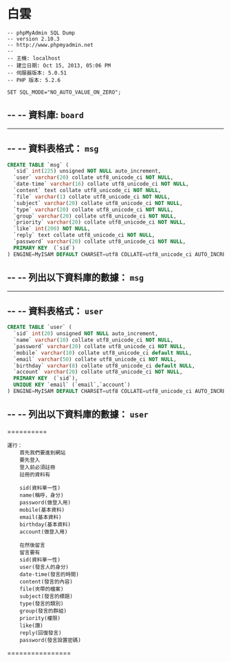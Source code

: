 白雲
==================
```
-- phpMyAdmin SQL Dump
-- version 2.10.3
-- http://www.phpmyadmin.net
-- 
-- 主機: localhost
-- 建立日期: Oct 15, 2013, 05:06 PM
-- 伺服器版本: 5.0.51
-- PHP 版本: 5.2.6

SET SQL_MODE="NO_AUTO_VALUE_ON_ZERO";
```
-- 
-- 資料庫: `board`
-- 

-- --------------------------------------------------------

-- 
-- 資料表格式： `msg`
-- 
```sql
CREATE TABLE `msg` (
  `sid` int(225) unsigned NOT NULL auto_increment,
  `user` varchar(20) collate utf8_unicode_ci NOT NULL,
  `date-time` varchar(16) collate utf8_unicode_ci NOT NULL,
  `content` text collate utf8_unicode_ci NOT NULL,
  `file` varchar(1) collate utf8_unicode_ci NOT NULL,
  `subject` varchar(20) collate utf8_unicode_ci NOT NULL,
  `type` varchar(20) collate utf8_unicode_ci NOT NULL,
  `group` varchar(20) collate utf8_unicode_ci NOT NULL,
  `priority` varchar(20) collate utf8_unicode_ci NOT NULL,
  `like` int(200) NOT NULL,
  `reply` text collate utf8_unicode_ci NOT NULL,
  `password` varchar(20) collate utf8_unicode_ci NOT NULL,
  PRIMARY KEY  (`sid`)
) ENGINE=MyISAM DEFAULT CHARSET=utf8 COLLATE=utf8_unicode_ci AUTO_INCREMENT=1 ;
```
-- 
-- 列出以下資料庫的數據： `msg`
-- 


-- --------------------------------------------------------

-- 
-- 資料表格式： `user`
-- 
```sql
CREATE TABLE `user` (
  `sid` int(20) unsigned NOT NULL auto_increment,
  `name` varchar(10) collate utf8_unicode_ci NOT NULL,
  `password` varchar(20) collate utf8_unicode_ci NOT NULL,
  `mobile` varchar(10) collate utf8_unicode_ci default NULL,
  `email` varchar(50) collate utf8_unicode_ci NOT NULL,
  `birthday` varchar(8) collate utf8_unicode_ci default NULL,
  `account` varchar(20) collate utf8_unicode_ci NOT NULL,
  PRIMARY KEY  (`sid`),
  UNIQUE KEY `email` (`email`,`account`)
) ENGINE=MyISAM DEFAULT CHARSET=utf8 COLLATE=utf8_unicode_ci AUTO_INCREMENT=1 ;
```
-- 
-- 列出以下資料庫的數據： `user`
-- 
==========
```
運行：
	首先我們要進到網站
	要先登入
	登入前必須註冊
	註冊的資料有
	
	sid(資料單一性)
	name(稱呼，身分)
	password(做登入用)
	mobile(基本資料)
	email(基本資料)
	birthday(基本資料)
	account(做登入用)
	
	在然後留言
	留言要有
	sid(資料單一性)
    user(發言人的身分)
    date-time(發言的時間)
    content(發言的內容)
    file(夾帶的檔案)
    subject(發言的標題)
    type(發言的類別)
    group(發言的群組)
    priority(權限)
    like(讚)
    reply(回復發言)
    password(發言設置密碼)
```
================